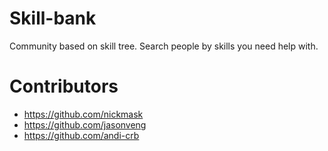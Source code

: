 # Skill-bank
Community based on skill tree. Search people by skills you need help with.

# Contributors
- https://github.com/nickmask
- https://github.com/jasonveng
- https://github.com/andi-crb

